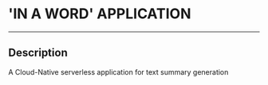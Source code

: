 # 'IN A WORD' APPLICATION

-------------

## Description

A Cloud-Native serverless application for text summary generation
